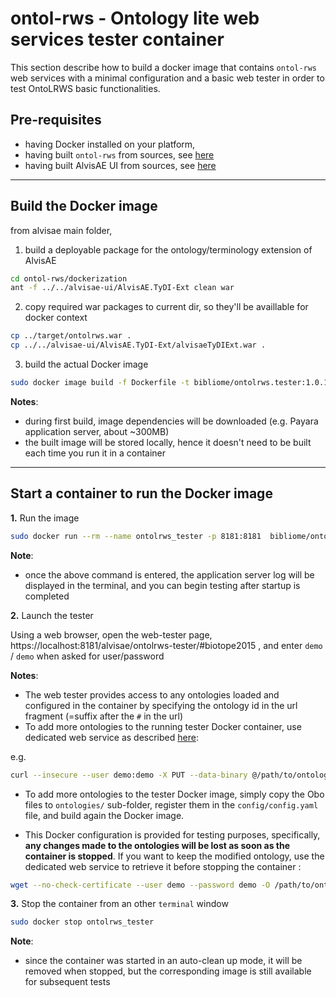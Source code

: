# ontol-rws - Ontology lite web services tester container

This section describe how to build a docker image that contains `ontol-rws` web services with a minimal configuration and a basic web tester in order to test OntoLRWS basic functionalities.

## Pre-requisites

* having Docker installed on your platform,
* having built `ontol-rws` from sources, see [here](../README.md##build-the-packages-from-sources)
* having built AlvisAE UI from sources, see [here](../../alvisae-ui/README.md)

---

## Build the Docker image

from alvisae main folder,

1. build a deployable package for the ontology/terminology extension of AlvisAE

```sh 
cd ontol-rws/dockerization
ant -f ../../alvisae-ui/AlvisAE.TyDI-Ext clean war
```

2. copy required war packages to current dir, so they'll be availlable for docker context

```sh
cp ../target/ontolrws.war .
cp ../../alvisae-ui/AlvisAE.TyDI-Ext/alvisaeTyDIExt.war .
```

3. build the actual Docker image

```sh
sudo docker image build -f Dockerfile -t bibliome/ontolrws.tester:1.0.1 .
```
**Notes**:

* during first build, image dependencies will be downloaded (e.g. Payara application server, about ~300MB)
* the built image will be stored locally, hence it doesn't need to be built each time you run it in a container

---

## Start a container to run the Docker image

**1.** Run the image

```sh
sudo docker run --rm --name ontolrws_tester -p 8181:8181  bibliome/ontolrws.tester:1.0.1
```

**Note**:

- once the above command is entered, the application server log will be displayed in the terminal, and you can begin testing after startup is completed  


**2.** Launch the tester

Using a web browser, open the web-tester page, https://localhost:8181/alvisae/ontolrws-tester/#biotope2015 , and enter `demo` / `demo` when asked for user/password

**Notes**:

- The web tester provides access to any ontologies loaded and configured in the container by specifying the ontology id in the url fragment (=suffix after the `#` in the url)
- To add more ontologies to the running tester Docker container, use dedicated web service as described [here](../README.md##management-and-test):

e.g.
```sh
curl --insecure --user demo:demo -X PUT --data-binary @/path/to/ontology/onto_002.obo  https://localhost:8181/ontolrws/TEST/projects/Onto002
```

- To add more ontologies to the tester Docker image,  simply copy the Obo files to `ontologies/` sub-folder, register them in the `config/config.yaml` file, and build again the Docker image.

- This Docker configuration is provided for testing purposes, specifically, **any changes made to the ontologies will be lost as soon as the container is stopped**. If you want to keep the modified ontology, use the dedicated web service to retrieve it before stopping the container :

```sh
wget --no-check-certificate --user demo --password demo -O /path/to/ontology/onto_002.obo https://localhost:8181/ontolrws/TEST/projects/Onto002/getfile
```


**3.** Stop the container
from an other `terminal` window

```sh
sudo docker stop ontolrws_tester
```

**Note**:

- since the container was started in an auto-clean up mode, it will be removed when stopped, but the corresponding image is still available for subsequent tests
